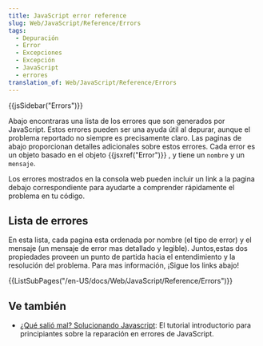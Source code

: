 ```yaml
---
title: JavaScript error reference
slug: Web/JavaScript/Reference/Errors
tags:
  - Depuración
  - Error
  - Excepciones
  - Excepción
  - JavaScript
  - errores
translation_of: Web/JavaScript/Reference/Errors
---
```


{{jsSidebar("Errors")}}

Abajo encontraras una lista de los errores que son generados por JavaScript. Estos errores pueden ser una ayuda útil al depurar, aunque el problema reportado no siempre es precisamente claro. Las paginas de abajo proporcionan detalles adicionales sobre estos errores. Cada error es un objeto basado en el objeto {{jsxref("Error")}} , y tiene un `nombre` y un `mensaje`.

Los errores mostrados en la consola web pueden incluir un link a la pagina debajo correspondiente para ayudarte a comprender rápidamente el problema en tu código.

## Lista de errores

En esta lista, cada pagina esta ordenada por nombre (el tipo de error) y el mensaje (un mensaje de error mas detallado y legible). Juntos,estas dos propiedades proveen un punto de partida hacia el entendimiento y la resolución del problema. Para mas información, ¡Sigue los links abajo!

{{ListSubPages("/en-US/docs/Web/JavaScript/Reference/Errors")}}

## Ve también

- [¿Qué salió mal? Solucionando Javascript](/es/docs/Learn/JavaScript/First_steps/What_went_wrong): El tutorial introductorio para principiantes sobre la reparación en errores de JavaScript.
